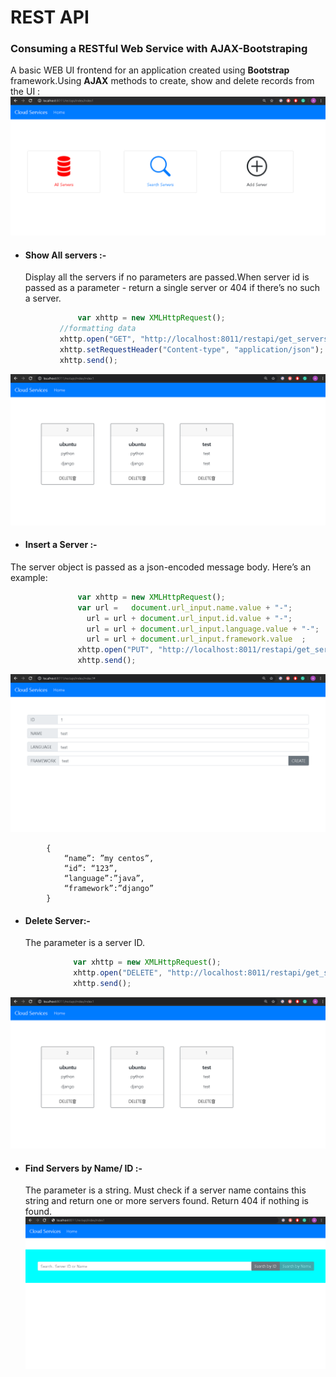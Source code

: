 # REST API  
### Consuming a RESTful Web Service with AJAX-Bootstraping
A basic WEB UI frontend for an application created using   **Bootstrap** framework.Using **AJAX** methods to create, show and delete records from the UI : 
	![GitHub site_home](src/images/site_home.png)
* #### Show All servers :-
	 Display all the servers if no parameters are passed.When server id is passed as a parameter - return a single server or 404 if there’s no such a server.
 ```javascript
		        var xhttp = new XMLHttpRequest();
			//formatting data
			xhttp.open("GET", "http://localhost:8011/restapi/get_servers", true);
			xhttp.setRequestHeader("Content-type", "application/json"); 
			xhttp.send();
```
![GitHub site_show_all](src/images/site_show_all.png)
* #### Insert a Server :-
The server object is passed as a json-encoded message body. Here’s an example:<br />
 ```javascript
		      	var xhttp = new XMLHttpRequest(); 
		        var url =   document.url_input.name.value + "-";
		          url = url + document.url_input.id.value + "-";
		          url = url + document.url_input.language.value + "-"; 
		          url = url + document.url_input.framework.value  ;
		        xhttp.open("PUT", "http://localhost:8011/restapi/get_servers/"+url, true);
		        xhttp.send();
```
![GitHub site_insert](src/images/site_insert.png)
```BSON
		{ 
			“name”: ”my centos”,
		 	“id”: “123”,
		  	“language”:”java”,
		   	“framework”:”django” 
		}
```
* #### Delete Server:-<br />
	 The parameter is a server ID. 
 ```javascript
		       var xhttp = new XMLHttpRequest(); 
		       xhttp.open("DELETE", "http://localhost:8011/restapi/get_servers/"+id, true);
		       xhttp.send();
```

![GitHub site_show_all](src/images/site_show_all.png)
* #### Find Servers by Name/ ID :-<br />
	 The parameter is a string. Must check if a server name contains this string and return one or more servers found. Return 404 if nothing is found.
	 ![GitHub search_by_id](src/images/search_by_id.png)
	 
	 


